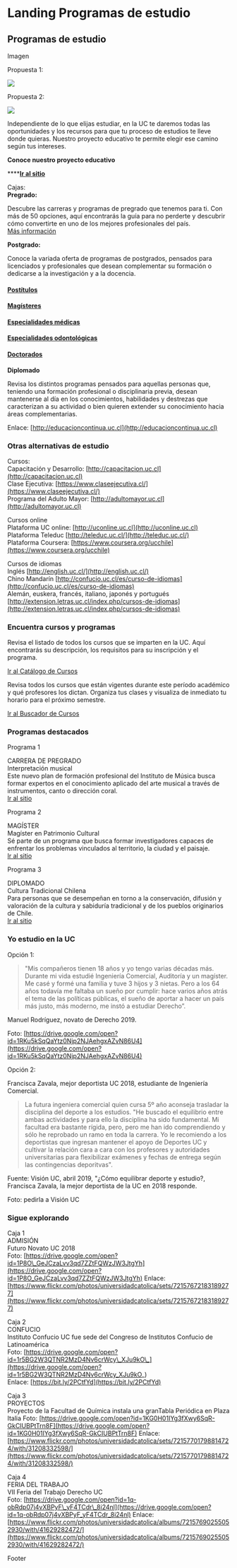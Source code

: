 # Landing Programas de estudio

## Programas de estudio

Imagen

Propuesta 1:  


![](../.gitbook/assets/alumnos-magister-en-innovacion-cesar-cortes.JPG)

Propuesta 2:

![](../.gitbook/assets/programas-de-estudio-alumnos-biblioteca-casa-central-uc-kfuenzalida.JPG)

Independiente de lo que elijas estudiar, en la UC te daremos todas las oportunidades y los recursos para que tu proceso de estudios te lleve donde quieras. Nuestro proyecto educativo te permite elegir ese camino según tus intereses.

**Conoce nuestro proyecto educativo**

\*\*\*\*[**Ir al sitio**](http://admisionyregistros.uc.cl/alumnos/programas-estudio/proyecto-educativo-2)

Cajas:  
**Pregrado:** 

Descubre las carreras y programas de pregrado que tenemos para ti. Con más de 50 opciones, aquí encontrarás la guía para no perderte y descubrir cómo convertirte en uno de los mejores profesionales del país.   
[Más información](pregrado.md)

**Postgrado:** 

Conoce la variada oferta de programas de postgrados, pensados para licenciados y profesionales que desean complementar su formación o dedicarse a la investigación y a la docencia.

#### [Postítulos](http://admisionyregistros.uc.cl/futuros-alumnos/admision-postgrado/descripcion/programas-de-postitulo)

#### [Magísteres](http://admisionyregistros.uc.cl/futuros-alumnos/admision-postgrado/descripcion/programas-de-magister)

#### [Especialidades médicas](https://medicina.uc.cl/postgrado/especialidades-medicas/)

#### [Especialidades odontológicas](https://odontologia.uc.cl/postgrado/especialidades/)

#### [Doctorados](http://doctorados.uc.cl/es/programas/nuestros-programas)

**Diplomado**

Revisa los distintos programas pensados para aquellas personas que, teniendo una formación profesional o disciplinaria previa, desean mantenerse al día en los conocimientos, habilidades y destrezas que caracterizan a su actividad o bien quieren extender su conocimiento hacia áreas complementarias. 

Enlace: [http://educacioncontinua.uc.cl](http://educacioncontinua.uc.cl)

### Otras alternativas de estudio

Cursos:  
Capacitación y Desarrollo: [http://capacitacion.uc.cl](http://capacitacion.uc.cl)   
Clase Ejecutiva: [https://www.claseejecutiva.cl/](https://www.claseejecutiva.cl/)   
Programa del Adulto Mayor: [http://adultomayor.uc.cl](http://adultomayor.uc.cl)  


Cursos online  
Plataforma UC online: [http://uconline.uc.cl](http://uconline.uc.cl)   
Plataforma Teleduc [http://teleduc.uc.cl/](http://teleduc.uc.cl/)   
Plataforma Coursera: [https://www.coursera.org/ucchile](https://www.coursera.org/ucchile)  


Cursos de idiomas  
Inglés [http://english.uc.cl/](http://english.uc.cl/)  
Chino Mandarín [http://confucio.uc.cl/es/curso-de-idiomas](http://confucio.uc.cl/es/curso-de-idiomas)  
Alemán, euskera, francés, italiano, japonés y portugués [http://extension.letras.uc.cl/index.php/cursos-de-idiomas](http://extension.letras.uc.cl/index.php/cursos-de-idiomas)  


### Encuentra cursos y programas

Revisa el listado de todos los cursos que se imparten en la UC. Aquí encontrarás su descripción, los requisitos para su inscripción y el programa.

[Ir al Catálogo de Cursos ](http://catalogo.uc.cl/)

Revisa todos los cursos que están vigentes durante este período académico y qué profesores los dictan. Organiza tus clases y visualiza de inmediato tu horario para el próximo semestre.

[Ir al Buscador de Cursos](http://buscacursos.uc.cl/)

### Programas destacados

Programa 1

CARRERA DE PREGRADO  
Interpretación musical  
Este nuevo plan de formación profesional del Instituto de Música busca formar expertos en el conocimiento aplicado del arte musical a través de instrumentos, canto o dirección coral.  
[Ir al sitio](http://admisionyregistros.uc.cl/futuros-alumnos/admision-via-psu/carreras/1697-interprete-musical)

Programa 2

MAGÍSTER  
Magíster en Patrimonio Cultural  
Sé parte de un programa que busca formar investigadores capaces de enfrentar los problemas vinculados al territorio, la ciudad y el paisaje.  
[Ir al sitio](http://magisterpatrimonio.uc.cl/)

Programa 3

DIPLOMADO  
Cultura Tradicional Chilena  
Para personas que se desempeñan en torno a la conservación, difusión y valoración de la cultura y sabiduría tradicional y de los pueblos originarios de Chile.  
[Ir al sitio](http://www.educacioncontinua.uc.cl/31316-ficha-diplomado-en-cultura-tradicional-chilena)

### Yo estudio en la UC

Opción 1:

> "Mis compañeros tienen 18 años y yo tengo varias décadas más. Durante mi vida estudié Ingeniería Comercial, Auditoría y un magíster. Me casé y formé una familia y tuve 3 hijos y 3 nietas. Pero a los 64 años todavía me faltaba un sueño por cumplir: hace varios años atrás el tema de las políticas públicas, el sueño de aportar a hacer un país más justo, más moderno, me instó a estudiar Derecho”.

Manuel Rodríguez, novato de Derecho 2019.

Foto: [https://drive.google.com/open?id=1RKu5kSqQaYtz0Njp2NJAehgxAZvN86U4](https://drive.google.com/open?id=1RKu5kSqQaYtz0Njp2NJAehgxAZvN86U4)

Opción 2:

Francisca Zavala, mejor deportista UC 2018, estudiante de Ingeniería Comercial.

> La futura ingeniera comercial quien cursa 5º año aconseja trasladar la disciplina del deporte a los estudios. "He buscado el equilibrio entre ambas actividades y para ello la disciplina ha sido fundamental. Mi facultad era bastante rígida, pero, pero me han ido comprendiendo y sólo he reprobado un ramo en toda la carrera. Yo le recomiendo a los deportistas que ingresan mantener el apoyo de Deportes UC y cultivar la relación cara a cara con los profesores y autoridades universitarias para flexibilizar exámenes y fechas de entrega según las contingencias deporitvas".

Fuente: Visión UC, abril 2019, "¿Cómo equilibrar deporte y estudio?, Francisca Zavala, la mejor deportista de la UC en 2018 responde.

Foto: pedirla a Visión UC

### Sigue explorando

Caja 1  
ADMISIÓN  
Futuro Novato UC 2018  
Foto: [https://drive.google.com/open?id=1P8O\_GeJCzaLvv3qd7ZZtFQWzJW3JtgYh](https://drive.google.com/open?id=1P8O_GeJCzaLvv3qd7ZZtFQWzJW3JtgYh) Enlace: [https://www.flickr.com/photos/universidadcatolica/sets/72157672183189277](https://www.flickr.com/photos/universidadcatolica/sets/72157672183189277)

  
Caja 2  
CONFUCIO  
Instituto Confucio UC fue sede del Congreso de Institutos Confucio de Latinoamérica  
Foto: [https://drive.google.com/open?id=1r5BG2W3QTNR2MzD4Nv6crWcy\_XJu9kO\_](https://drive.google.com/open?id=1r5BG2W3QTNR2MzD4Nv6crWcy_XJu9kO_)   
Enlace: [https://bit.ly/2PCtfYd](https://bit.ly/2PCtfYd)  
  
Caja 3  
PROYECTOS  
Proyecto de la Facultad de Química instala una granTabla Periódica en Plaza Italia Foto: [https://drive.google.com/open?id=1KG0H01IYg3fXwy6SqR-GkCIUBPtTrn8F](https://drive.google.com/open?id=1KG0H01IYg3fXwy6SqR-GkCIUBPtTrn8F) Enlace: [https://www.flickr.com/photos/universidadcatolica/sets/72157701798814724/with/31208332598/](https://www.flickr.com/photos/universidadcatolica/sets/72157701798814724/with/31208332598/)  
  
Caja 4  
FERIA DEL TRABAJO  
VII Feria del Trabajo Derecho UC  
Foto: [https://drive.google.com/open?id=1q-obRdp07j4vXBPyF\_yF4TCdr\_8i24nl](https://drive.google.com/open?id=1q-obRdp07j4vXBPyF_yF4TCdr_8i24nl) Enlace: [https://www.flickr.com/photos/universidadcatolica/albums/72157690255052930/with/41629282472/](https://www.flickr.com/photos/universidadcatolica/albums/72157690255052930/with/41629282472/)  
  
Footer  
  
  
  




###  









